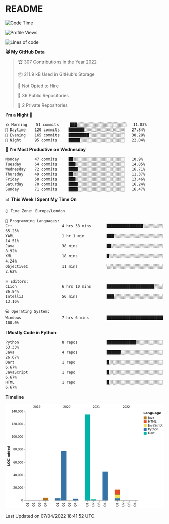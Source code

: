 # README

<!--START_SECTION:waka-->
![Code Time](http://img.shields.io/badge/Code%20Time-8%20hrs%2055%20mins-blue)

![Profile Views](http://img.shields.io/badge/Profile%20Views-157-blue)

![Lines of code](https://img.shields.io/badge/From%20Hello%20World%20I%27ve%20Written-287%20Thousand%20lines%20of%20code-blue)

**🐱 My GitHub Data** 

> 🏆 307 Contributions in the Year 2022
 > 
> 📦 211.9 kB Used in GitHub's Storage 
 > 
> 🚫 Not Opted to Hire
 > 
> 📜 36 Public Repositories 
 > 
> 🔑 2 Private Repositories  
 > 
**I'm a Night 🦉** 

```text
🌞 Morning    51 commits     ███░░░░░░░░░░░░░░░░░░░░░░   11.83% 
🌆 Daytime    120 commits    ███████░░░░░░░░░░░░░░░░░░   27.84% 
🌃 Evening    165 commits    █████████░░░░░░░░░░░░░░░░   38.28% 
🌙 Night      95 commits     █████░░░░░░░░░░░░░░░░░░░░   22.04%

```
📅 **I'm Most Productive on Wednesday** 

```text
Monday       47 commits     ██░░░░░░░░░░░░░░░░░░░░░░░   10.9% 
Tuesday      64 commits     ███░░░░░░░░░░░░░░░░░░░░░░   14.85% 
Wednesday    72 commits     ████░░░░░░░░░░░░░░░░░░░░░   16.71% 
Thursday     49 commits     ██░░░░░░░░░░░░░░░░░░░░░░░   11.37% 
Friday       58 commits     ███░░░░░░░░░░░░░░░░░░░░░░   13.46% 
Saturday     70 commits     ████░░░░░░░░░░░░░░░░░░░░░   16.24% 
Sunday       71 commits     ████░░░░░░░░░░░░░░░░░░░░░   16.47%

```


📊 **This Week I Spent My Time On** 

```text
⌚︎ Time Zone: Europe/London

💬 Programming Languages: 
C++                      4 hrs 38 mins       ████████████████░░░░░░░░░   65.25% 
YAML                     1 hr 1 min          ███░░░░░░░░░░░░░░░░░░░░░░   14.51% 
Java                     38 mins             ██░░░░░░░░░░░░░░░░░░░░░░░   8.92% 
XML                      18 mins             █░░░░░░░░░░░░░░░░░░░░░░░░   4.24% 
ObjectiveC               11 mins             ░░░░░░░░░░░░░░░░░░░░░░░░░   2.62%

🔥 Editors: 
CLion                    6 hrs 10 mins       █████████████████████░░░░   86.84% 
IntelliJ                 56 mins             ███░░░░░░░░░░░░░░░░░░░░░░   13.16%

💻 Operating System: 
Windows                  7 hrs 6 mins        █████████████████████████   100.0%

```

**I Mostly Code in Python** 

```text
Python                   8 repos             █████████████░░░░░░░░░░░░   53.33% 
Java                     4 repos             ██████░░░░░░░░░░░░░░░░░░░   26.67% 
Dart                     1 repo              █░░░░░░░░░░░░░░░░░░░░░░░░   6.67% 
JavaScript               1 repo              █░░░░░░░░░░░░░░░░░░░░░░░░   6.67% 
HTML                     1 repo              █░░░░░░░░░░░░░░░░░░░░░░░░   6.67%

```


**Timeline**

![Chart not found](https://raw.githubusercontent.com/XeonHis/XeonHis/main/charts/bar_graph.png) 


 Last Updated on 07/04/2022 18:41:52 UTC
<!--END_SECTION:waka-->
